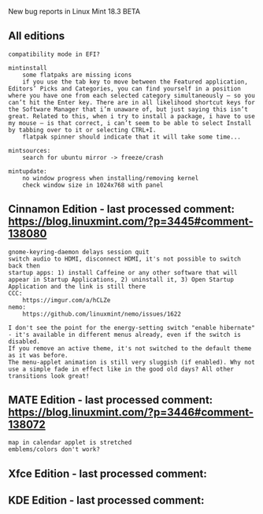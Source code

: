 New bug reports in Linux Mint 18.3 BETA

All editions
------------
	compatibility mode in EFI?

	mintinstall
		some flatpaks are missing icons
		if you use the tab key to move between the Featured application, Editors’ Picks and Categories, you can find yourself in a position where you have one from each selected category simultaneously – so you can’t hit the Enter key. There are in all likelihood shortcut keys for the Software Manager that i’m unaware of, but just saying this isn’t great. Related to this, when i try to install a package, i have to use my mouse – is that correct, i can’t seem to be able to select Install by tabbing over to it or selecting CTRL+I.
		flatpak spinner should indicate that it will take some time...

	mintsources:
		search for ubuntu mirror -> freeze/crash

	mintupdate:
		no window progress when installing/removing kernel
		check window size in 1024x768 with panel

Cinnamon Edition - last processed comment: https://blog.linuxmint.com/?p=3445#comment-138080
--------------------------------------------------------------------------------------------
	gnome-keyring-daemon delays session quit
	switch audio to HDMI, disconnect HDMI, it's not possible to switch back then
	startup apps: 1) install Caffeine or any other software that will appear in Startup Applications, 2) uninstall it, 3) Open Startup Application and the link is still there
	CCC:
		https://imgur.com/a/hCLZe
	nemo:
		https://github.com/linuxmint/nemo/issues/1622

	I don't see the point for the energy-setting switch "enable hibernate" - it's available in different menus already, even if the switch is disabled.
	If you remove an active theme, it's not switched to the default theme as it was before.
	The menu-applet animation is still very sluggish (if enabled). Why not use a simple fade in effect like in the good old days? All other transitions look great!

MATE Edition - last processed comment: https://blog.linuxmint.com/?p=3446#comment-138072
----------------------------------------------------------------------------------------
	map in calendar applet is stretched
	emblems/colors don't work?

Xfce Edition - last processed comment:
------------------------------------------

KDE Edition - last processed comment:
-----------------------------------------
